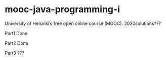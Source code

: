 # mooc-java-programming-i
University of Helsinki’s free open online course (MOOC). 2020solutions???

Part1 Done

Part2 Done

Part3 ???

